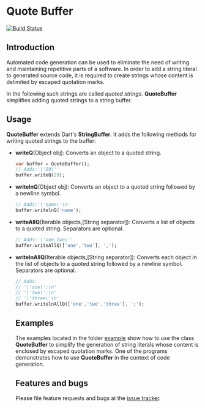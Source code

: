 # Quote Buffer
[![Build Status](https://travis-ci.com/simphotonics/quote_buffer.svg?branch=master)](https://travis-ci.com/simphotonics/quote_buffer)

## Introduction

Automated code generation can be used to eliminate the need of writing and maintaining repetitive
parts of a software. In order to add a string literal to generated source code, it is required
to create strings whose content is delimited by escaped quotation marks.

In the following such strings are called *quoted strings*. **QuoteBuffer** simplifies
adding quoted strings to a string buffer.

## Usage

**QuoteBuffer** extends Dart's **StringBuffer**. It adds the following methods
for writing quoted strings to the buffer:
- **writeQ**(Object obj):
  Converts an object to a quoted string.
  ```Dart
  var buffer = QuoteBuffer();
  // Adds:'\'29\''
  buffer.writeQ(29);
  ```
- **writelnQ**(Object obj):
  Converts an object to a quoted string followed by a newline symbol.
  ```Dart
  // Adds:'\'name\'\n'
  buffer.writelnQ('name');
  ```
- **writeAllQ**(Iterable<Object> objects,[String separator]):
  Converts a list of objects to a quoted string.
  Separators are optional.
  ```Dart
  // Adds:'\'one,two\''
  buffer.writeAllQ(['one','two'], ',');
  ```
- **writelnAllQ**(Iterable<Object> objects,[String separator]):
  Converts each object in the list of objects
  to a quoted string followed by a newline symbol.
  Separators are optional.
  ```Dart
  // Adds:
  // '\'one\';\n'
  // '\'two\';\n'
  // '\'three\'\n'
  buffer.writelnAllQ(['one','two','three'], ';');
  ```

## Examples

The examples located in the folder [example] show how to use the class **QuoteBuffer** to simplify the
generation of string literals whose content is enclosed by escaped quotation marks. One of the programs demonstrates how to use **QuoteBuffer** in the context of code generation.

## Features and bugs

Please file feature requests and bugs at the [issue tracker].

[issue tracker]: https://github.com/simphotonics/quote_buffer/issues
[code_builder]: https://pub.dev/packages/code_builder
[example]: example